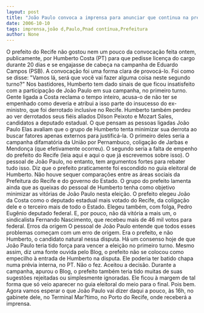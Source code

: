 ```yaml
---
layout: post
title: "João Paulo convoca a imprensa para anunciar que continua na prefeitura"
date: 2006-10-10
tags: imprensa,joão d,Paulo,Pnad contínua,Prefeitura
author: None
---
```

O prefeito do Recife não gostou nem um pouco da convocação feita ontem, publicamente, por Humberto Costa (PT) para que pedisse licença do cargo durante 20 dias e se engajasse de cabeça na campanha de Eduardo Campos (PSB).
A convocação foi uma forma clara de provocá-lo. Foi como se disse: \"Vamos lá, será que você vai fazer alguma coisa neste segundo turno?\"
Nos bastidores, Humberto tem dado sinais de que ficou insatisfeito com a participação de João Paulo em sua campanha, no primeiro turno.
Gente ligada a Costa reclama o tempo inteiro, acusa-o de não ter se empenhado como deveria e atribui a isso parte do insucesso do ex-ministro, que foi derrotado inclusive no Recife.
Humberto também perdeu ao ver derrotados seus fiéis aliados Dilson Peixoto e Mozart Sales, candidatos a deputado estadual.
O que pensam as pessoas ligadas João Paulo
Elas avaliam que o grupo de Humberto tenta minimizar sua derrota ao buscar fatores apenas externos para justificá-la. 
O primeiro deles seria a campanha difamatória da União por Pernambuco, coligação de Jarbas e Mendonça (que efetivamente ocorreu).
O segundo seria a falta de empenho do prefeito do Recife (leia aqui e aqui o que já escrevemos sobre isso).
O pessoal de João Paulo, no entanto, tem argumentos fortes para rebater tudo isso. Diz que o prefeito praticamente foi escondido no guia eleitoral de Humberto.
Não houve sequer comparações entre as áreas sociais da Prefeitura do Recife e do governo do Estado.
O grupo do prefeito lamenta ainda que as queixas do pessoal de Humberto tenha como objetivo minimizar as vitórias de João Paulo nesta eleição.
O prefeito elegeu João da Costa&nbsp;como o deputado estadual mais votado do Recife, da coligação dele e o terceiro mais de todo o Estado.
Elegeu também, com folga, Pedro Eugênio deputado federal. E, por pouco, não dá vitória a mais um, o sindicalista Fernando Nascimento, que recebeu mais de 46 mil votos para federal.
Erros da origem
O pessoal de João Paulo entende que todos esses problemas começam com um erro de origem. Era o prefeito, e não Humberto, o candidato natural nessa disputa. Há um consenso hoje de que João Paulo teria tido força para vencer a eleição no primeiro turno.
Mesmo assim, diz uma&nbsp;fonte ouvida pelo Blog, o prefeito não se colocou como empecilho à entrada de Humberto na disputa. Ele poderia ter batido chapa numa prévia interna, no PT. Não o fez. Aceitou a decisão.
Durante a campanha, apurou o Blog, o prefeito também teria tido muitas de suas sugestões rejeitadas ou simplesmente ignoradas. Ele ficou à margem de tal forma que só veio aparecer no guia eleitoral do meio para o final.
Pois bem. Agora vamos esperar o que João Paulo vai dizer daqui a pouco, às 16h, no gabinete dele, no Terminal Mar?timo, no Porto do Recife, onde receberá a imprensa. 